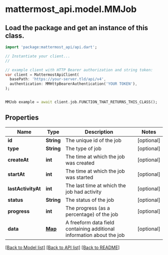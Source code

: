 # mattermost_api.model.MMJob

## Load the package and get an instance of this class.
```dart
import 'package:mattermost_api/api.dart';

// Instantiate your client...
//

// example client with HTTP Bearer authorization and string token:
var client = MattermostApiClient(
  basePath: 'https://your-server.tld/api/v4',
  authentication: MMHttpBearerAuthentication('YOUR TOKEN'),
);


MMJob example = await client.job.FUNCTION_THAT_RETURNS_THIS_CLASS();

```

## Properties
Name | Type | Description | Notes
------------ | ------------- | ------------- | -------------
**id** | **String** | The unique id of the job | [optional] 
**type** | **String** | The type of job | [optional] 
**createAt** | **int** | The time at which the job was created | [optional] 
**startAt** | **int** | The time at which the job was started | [optional] 
**lastActivityAt** | **int** | The last time at which the job had activity | [optional] 
**status** | **String** | The status of the job | [optional] 
**progress** | **int** | The progress (as a percentage) of the job | [optional] 
**data** | [**Map**](.md) | A freeform data field containing additional information about the job | [optional] 

[[Back to Model list]](../GENERATED_README.md#documentation-for-models) [[Back to API list]](../GENERATED_README.md#documentation-for-api-endpoints) [[Back to README]](../GENERATED_README.md)


